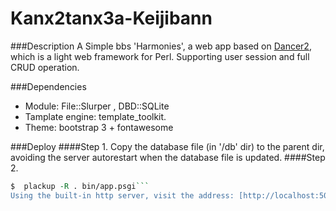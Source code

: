 Kanx2tanx3a-Keijibann
==========================

###Description
A Simple bbs 'Harmonies', a web app based on [Dancer2](http://perldancer.org/), which is a light web framework for Perl. Supporting user session and full CRUD operation.

###Dependencies
* Module: File::Slurper , DBD::SQLite
* Tamplate engine: template_toolkit.
* Theme: bootstrap 3 + fontawesome

###Deploy
####Step 1. 
Copy the database file (in '/db' dir) to the parent dir, avoiding the server autorestart when the database file is updated.
####Step 2.
```perl
$  plackup -R . bin/app.psgi```
Using the built-in http server, visit the address: [http://localhost:5000](http://localhost:5000), have fun.

